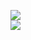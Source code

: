 [![](https://img.shields.io/badge/Made%20With-Github%20Spray-lightgrey.svg?style=for-the-badge&logo=github)](https://github.com/Annihil/github-spray#16422)  
[![](https://i.imgur.com/2DrTn0Z.gif)](https://github.com/Annihil/github-spray)